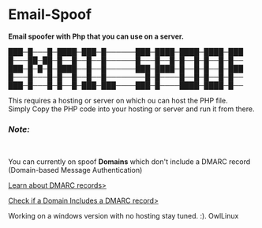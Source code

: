 # Email-Spoof
<b>Email spoofer with Php that you can use on a server.</b>

███─█───█─████─███─█──────███─████─████─████─███
█───██─██─█──█──█──█──────█───█──█─█──█─█──█─█──
███─█─█─█─████──█──█──────███─████─█──█─█──█─███
█───█───█─█──█──█──█────────█─█────█──█─█──█─█──
███─█───█─█──█─███─███────███─█────████─████─█──


<p>This requires a hosting or server on which ou can host the PHP file. <br>
Simply Copy the PHP code into your hosting or server and run it from there. 
</p>

<h3><i>Note:</i></h3>
<br>
<p>You can currently on spoof <b>Domains</b> which don't include a DMARC record (Domain-based Message Authentication)</p>
<a href="https://mxtoolbox.com/dmarc/details/what-is-a-dmarc-record">Learn about DMARC records></a>
<br>

<a href= "https://mxtoolbox.com/DMARC.aspx"> Check if a Domain Includes a DMARC record></a>

Working on a windows version with no hosting stay tuned. :).
OwlLinux
